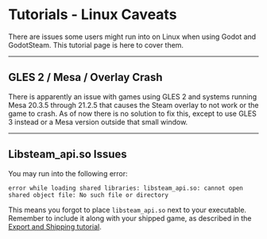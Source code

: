 # Tutorials - Linux Caveats

There are issues some users might run into on Linux when using Godot and GodotSteam. This tutorial page is here to cover them.

---

## GLES 2 / Mesa / Overlay Crash

There is apparently an issue with games using GLES 2 and systems running Mesa 20.3.5 through 21.2.5 that causes the Steam overlay to not work or the game to crash.  As of now there is no solution to fix this, except to use GLES 3 instead or a Mesa version outside that small window.

---

## Libsteam_api.so Issues

You may run into the following error:

````
error while loading shared libraries: libsteam_api.so: cannot open shared object file: No such file or directory
````

This means you forgot to place `libsteam_api.so` next to your executable.
Remember to include it along with your shipped game, as described in the [Export and Shipping tutorial](/tutorials/exporting_shipping/).

